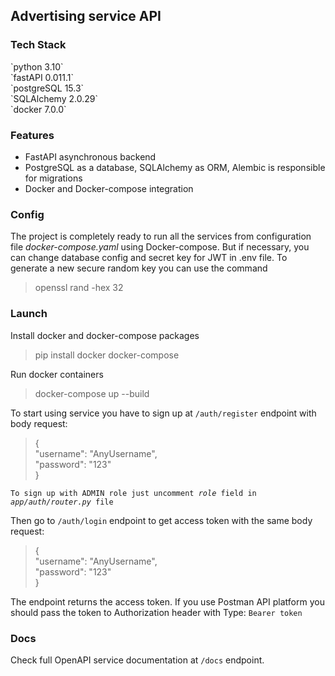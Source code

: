 <h2>Advertising service API</h2>

<h3>Tech Stack</h3>
`python 3.10`<br> `fastAPI 0.011.1`<br> `postgreSQL 15.3` <br> 
`SQLAlchemy 2.0.29`<br>`docker 7.0.0`

<h3>Features</h3>

<ul>
<li>FastAPI asynchronous backend</li>
<li>PostgreSQL as a database, SQLAlchemy as ORM, 
Alembic is responsible for migrations</li>
<li>Docker and Docker-compose integration</li>
</ul>

<h3>Config</h3>

The project is completely ready to run all the services from 
configuration file <i>docker-compose.yaml</i> using Docker-compose. 
But if necessary, you can change database config and secret key for JWT in .env file.
To generate a new secure random key you can use the command
<blockquote>openssl rand -hex 32</blockquote>

<h3>Launch</h3>

Install docker and docker-compose packages
<blockquote>pip install docker docker-compose</blockquote>
Run docker containers
<blockquote>docker-compose up --build</blockquote>

To start using service you have to sign up at <code>/auth/register</code> 
endpoint with body request:
<blockquote>{
    <br>"username": "AnyUsername",
    <br>"password": "123"
<br>}
</blockquote>
<code>To sign up with ADMIN role just uncomment <i>role</i> field in <i>app/auth/router.py</i> file</code>

Then go to <code>/auth/login</code> endpoint to get access token with the same body request:
<blockquote>{
    <br>"username": "AnyUsername",
    <br>"password": "123"
<br>}
</blockquote>
The endpoint returns the access token. If you use Postman API platform you 
should pass the token to Authorization header with Type: <code>Bearer token</code>

<h3>Docs</h3>
Check full OpenAPI service documentation at <code>/docs</code> endpoint.
